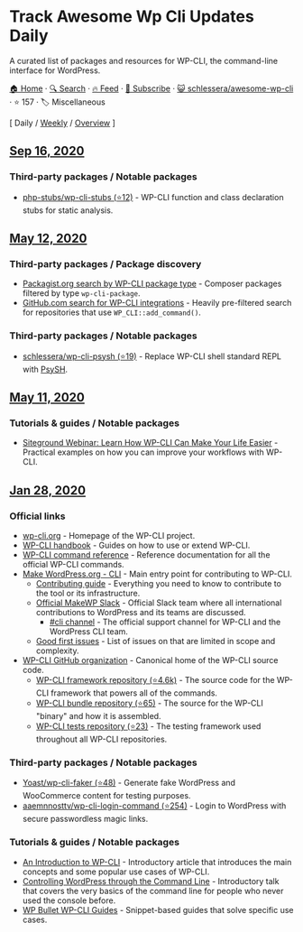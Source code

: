 # Track Awesome Wp Cli Updates Daily

A curated list of packages and resources for WP-CLI, the command-line interface for WordPress.

[🏠 Home](/README.md) · [🔍 Search](https://www.trackawesomelist.com/search/) · [🔥 Feed](https://www.trackawesomelist.com/schlessera/awesome-wp-cli/rss.xml) · [📮 Subscribe](https://trackawesomelist.us17.list-manage.com/subscribe?u=d2f0117aa829c83a63ec63c2f&id=36a103854c) · [😺 schlessera/awesome-wp-cli](https://github.com/schlessera/awesome-wp-cli) · ⭐ 157 · 🏷️ Miscellaneous

[ Daily / [Weekly](/content/schlessera/awesome-wp-cli/week/README.md) / [Overview](/content/schlessera/awesome-wp-cli/readme/README.md) ]

## [Sep 16, 2020](/content/2020/09/16/README.md)

### Third-party packages / Notable packages

*   [php-stubs/wp-cli-stubs (⭐12)](https://github.com/php-stubs/wp-cli-stubs) - WP-CLI function and class declaration stubs for static analysis.

## [May 12, 2020](/content/2020/05/12/README.md)

### Third-party packages / Package discovery

*   [Packagist.org search by WP-CLI package type](https://packagist.org/?type=wp-cli-package) - Composer packages filtered by type `wp-cli-package`.
*   [GitHub.com search for WP-CLI integrations](https://github.com/search?q=WP_CLI%3A%3Aadd_command%28+NOT+Akismet_CLI+NOT+elementor+NOT+WordCamp_CLI_Miscellaneous+NOT+W3TotalCache_Command+extension%3Aphp+language%3APHP+-org%3Awp-cli+-path%3Avendor+-path%3Awp-content+-path%3Apublic+-path%3Adeployer+-path%3Aweb+-path%3Asrc%2Fvendor+-path%3Aapp+-path%3Awordpress+-filename%3Aentity-command.php+-filename%3Aclass-wc-cli.php+-filename%3Awp-cli-bp.php+fork%3Afalse+-filename%3Aextension-command.php+-filename%3Acron-command.php+-filename%3Awp-seo-main.php+-path%3Aplugins+-path%3Adata+-path%3Abackup+-path%3Ademo+-path%3Awordcamp.org+-path%3Awordpress.org+-filename%3Alanguage-command.php+-filename%3Aredirection-cli.php+-path%3Athemes+-path%3Alibrary+-filename%3Aeval-command+-filename%3Arole-command+-filename%3Awidget-command+-filename%3Acache-command.php+-path%3Awp-app+-path%3Apublic_html+-filename%3Aqueue.php+-path%3AmyWeb+-path%3Adocroot+-path%3Awebsite\&type=Code) - Heavily pre-filtered search for repositories that use `WP_CLI::add_command()`.

### Third-party packages / Notable packages

*   [schlessera/wp-cli-psysh (⭐19)](https://github.com/schlessera/wp-cli-psysh) - Replace WP-CLI shell standard REPL with [PsySH](http://psysh.org/).

## [May 11, 2020](/content/2020/05/11/README.md)

### Tutorials & guides / Notable packages

*   [Siteground Webinar: Learn How WP-CLI Can Make Your Life Easier](https://www.youtube.com/watch?v=DlxbRYpZdQg) - Practical examples on how you can improve your workflows with WP-CLI.

## [Jan 28, 2020](/content/2020/01/28/README.md)

### Official links

*   [wp-cli.org](https://wp-cli.org/) - Homepage of the WP-CLI project.
*   [WP-CLI handbook](https://make.wordpress.org/cli/handbook/) - Guides on how to use or extend WP-CLI.
*   [WP-CLI command reference](https://developer.wordpress.org/cli/commands/) - Reference documentation for all the official WP-CLI commands.
*   [Make WordPress.org - CLI](https://make.wordpress.org/cli/) - Main entry point for contributing to WP-CLI.
    *   [Contributing guide](https://make.wordpress.org/cli/handbook/contributing/) - Everything you need to know to contribute to the tool or its infrastructure.
    *   [Official MakeWP Slack](https://make.wordpress.org/chat/) - Official Slack team where all international contributions to WordPress and its teams are discussed.
        *   [#cli channel](http://wordpress.slack.com/messages/cli/) - The official support channel for WP-CLI and the WordPress CLI team.
    *   [Good first issues](https://make.wordpress.org/cli/good-first-issues/) - List of issues on that are limited in scope and complexity.
*   [WP-CLI GitHub organization](https://github.com/wp-cli) - Canonical home of the WP-CLI source code.
    *   [WP-CLI framework repository (⭐4.6k)](https://github.com/wp-cli/wp-cli) - The source code for the WP-CLI framework that powers all of the commands.
    *   [WP-CLI bundle repository (⭐65)](https://github.com/wp-cli/wp-cli-bundle) - The source for the WP-CLI "binary" and how it is assembled.
    *   [WP-CLI tests repository (⭐23)](https://github.com/wp-cli/wp-cli-tests) - The testing framework used throughout all WP-CLI repositories.

### Third-party packages / Notable packages

*   [Yoast/wp-cli-faker (⭐48)](https://github.com/Yoast/wp-cli-faker) - Generate fake WordPress and WooCommerce content for testing purposes.
*   [aaemnnosttv/wp-cli-login-command (⭐254)](https://github.com/aaemnnosttv/wp-cli-login-command) - Login to WordPress with secure passwordless magic links.

### Tutorials & guides / Notable packages

*   [An Introduction to WP-CLI](https://pascalbirchler.com/an-introduction-to-wp-cli/) - Introductory article that introduces the main concepts and some popular use cases of WP-CLI.
*   [Controlling WordPress through the Command Line](https://wordpress.tv/2017/05/22/alain-schlesser-controlling-wordpress-through-the-command-line-introduction-to-wp-cli/) - Introductory talk that covers the very basics of the command line for people who never used the console before.
*   [WP Bullet WP-CLI Guides](https://guides.wp-bullet.com/category/wp-cli/) - Snippet-based guides that solve specific use cases.
